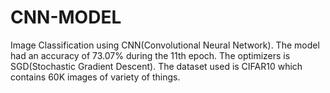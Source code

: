 # CNN-MODEL
Image Classification using CNN(Convolutional Neural Network). 
The model had an accuracy of 73.07% during the 11th epoch.
The optimizers is SGD(Stochastic Gradient Descent).
The dataset used is CIFAR10 which contains 60K images of variety of things.

